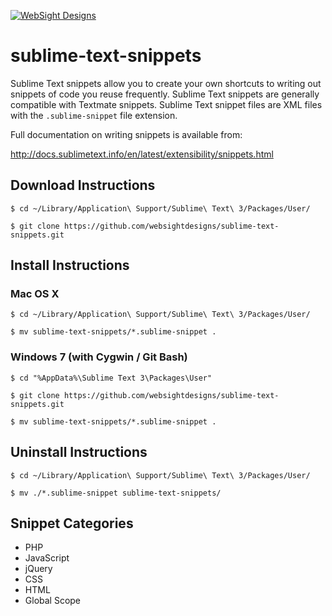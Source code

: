 [![WebSight Designs](http://www.websightdesigns.com/img/headerlogo-light.png)](http://www.websightdesigns.com)

sublime-text-snippets
=====================

Sublime Text snippets allow you to create your own shortcuts to writing out snippets of code you reuse frequently. Sublime Text snippets are generally compatible with Textmate snippets. Sublime Text snippet files are XML files with the `.sublime-snippet` file extension.

Full documentation on writing snippets is available from:

http://docs.sublimetext.info/en/latest/extensibility/snippets.html

## Download Instructions

    $ cd ~/Library/Application\ Support/Sublime\ Text\ 3/Packages/User/

    $ git clone https://github.com/websightdesigns/sublime-text-snippets.git

## Install Instructions

### Mac OS X

    $ cd ~/Library/Application\ Support/Sublime\ Text\ 3/Packages/User/

    $ mv sublime-text-snippets/*.sublime-snippet .

### Windows 7 (with Cygwin / Git Bash)

    $ cd "%AppData%\Sublime Text 3\Packages\User"

    $ git clone https://github.com/websightdesigns/sublime-text-snippets.git

    $ mv sublime-text-snippets/*.sublime-snippet .

## Uninstall Instructions

    $ cd ~/Library/Application\ Support/Sublime\ Text\ 3/Packages/User/

    $ mv ./*.sublime-snippet sublime-text-snippets/

## Snippet Categories

* PHP
* JavaScript
* jQuery
* CSS
* HTML
* Global Scope

